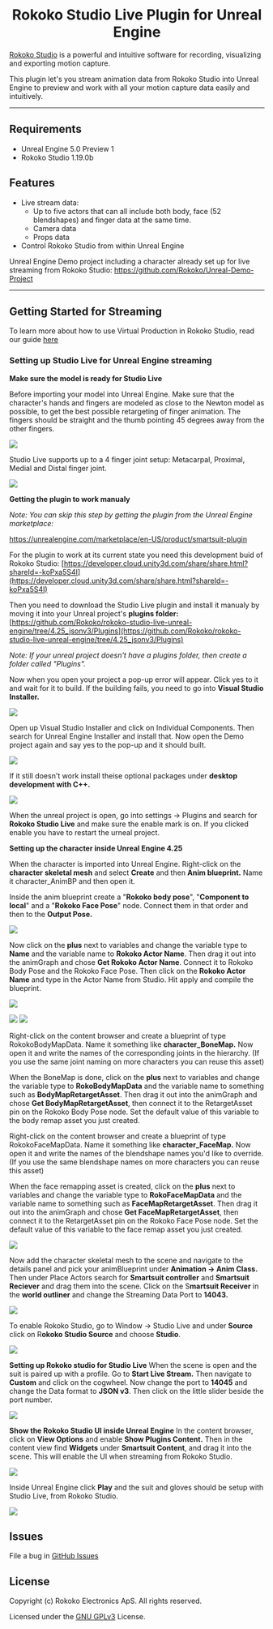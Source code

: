 <h1 align="center">Rokoko Studio Live Plugin for Unreal Engine</h1>

[Rokoko Studio](https://www.rokoko.com/en/products/studio) is a powerful and intuitive software for recording, visualizing and exporting motion capture.

This plugin let's you stream animation data from Rokoko Studio into Unreal Engine to preview and work with all your motion capture data easily and intuitively.

---

## Requirements
- Unreal Engine 5.0 Preview 1
- Rokoko Studio 1.19.0b

## Features
- Live stream data:
  * Up to five actors that can all include both body, face (52 blendshapes) and finger data at the same time.
  * Camera data
  * Props data
- Control Rokoko Studio from within Unreal Engine
 
Unreal Engine Demo project including a character already set up for live streaming from Rokoko Studio:
https://github.com/Rokoko/Unreal-Demo-Project
 
---

## Getting Started for Streaming

To learn more about how to use Virtual Production in Rokoko Studio, read our guide [here](https://help.rokoko.com/support/solutions/47000518297)


### Setting up Studio Live for Unreal Engine streaming

**Make sure the model is ready for Studio Live**

Before importing your model into Unreal Engine. Make sure that the character's hands and fingers are modeled as close to the Newton model as possible, to get the best possible retargeting of finger animation. The fingers should be straight and the thumb pointing 45 degrees away from the other fingers.

<img src="Images/newtonHand.PNG">

Studio Live supports up to a 4 finger joint setup: Metacarpal, Proximal, Medial and Distal finger joint.

<img src="Images/newtonHandTop.png">

**Getting the plugin to work manualy**

_Note: You can skip this step by getting the plugin from the Unreal Engine marketplace:_

https://unrealengine.com/marketplace/en-US/product/smartsuit-plugin

For the plugin to work at its current state you need this development buid of Rokoko Studio: [https://developer.cloud.unity3d.com/share/share.html?shareId=-koPxa5S4I](https://developer.cloud.unity3d.com/share/share.html?shareId=-koPxa5S4I)

Then you need to download the Studio Live plugin and install it manualy by moving it into your Unreal project's **plugins folder:** [https://github.com/Rokoko/rokoko-studio-live-unreal-engine/tree/4.25_jsonv3/Plugins](https://github.com/Rokoko/rokoko-studio-live-unreal-engine/tree/4.25_jsonv3/Plugins)

_Note: If your unreal project doesn't have a plugins folder, then create a folder called "Plugins"._

Now when you open your project a pop-up error will appear. Click yes to it and wait for it to build. If the building fails, you need to go into **Visual Studio Installer.**

<img src="Images/errorMessege.png">

Open up Visual Studio Installer and click on Individual Components. Then search for Unreal Engine Installer and install that. Now open the Demo project again and say yes to the pop-up and it should built.

<img src="Images/visualInstaller.png">

If it still doesn't work install theise optional packages under **desktop development with C++.**

<img src="Images/visualInstallerDownload.png">

When the unreal project is open, go into settings → Plugins and search for **Rokoko Studio Live** and make sure the enable mark is on. If you clicked enable you have to restart the urneal project. 

**Setting up the character inside Unreal Engine 4.25**

When the character is imported into Unreal Engine. Right-click on the **character** **skeletal mesh** and select **Create** and then **Anim blueprint.** Name it character_AnimBP and then open it. 

Inside the anim blueprint create a "**Rokoko body pose**", "**Component to local**" and a "**Rokoko Face Pose**" node. Connect them in that order and then to the **Output Pose.**

<img src="Images/animBPSetup.png">

Now click on the **plus** next to variables and change the variable type to **Name** and the variable name to **Rokoko Actor Name**. Then drag it out into the animGraph and chose **Get Rokoko Actor Name**. Connect it to Rokoko Body Pose and the Rokoko Face Pose. Then click on the **Rokoko Actor Name** and type in the Actor Name from Studio. Hit apply and compile the blueprint. 

<img src="Images/animBPVariable.png">

<img src="Images/ActorProfileName.PNG"> <img src="Images/ActorName.PNG">

Right-click on the content browser and create a blueprint of type RokokoBodyMapData. Name it something like **character_BoneMap.** Now open it and write the names of the corresponding joints in the hierarchy. (If you use the same joint naming on more characters you can reuse this asset)

When the BoneMap is done, click on the **plus** next to variables and change the variable type to **RokoBodyMapData** and the variable name to something such as **BodyMapRetargetAsset**. Then drag it out into the animGraph and chose **Get BodyMapRetargetAsset**, then connect it to the RetargetAsset pin on the Rokoko Body Pose node. Set the default value of this variable to the body remap asset you just created.

Right-click on the content browser and create a blueprint of type RokokoFaceMapData. Name it something like **character_FaceMap.** Now open it and write the names of the blendshape names you'd like to override. (If you use the same blendshape names on more characters you can reuse this asset)

When the face remapping asset is created, click on the **plus** next to variables and change the variable type to **RokoFaceMapData** and the variable name to something such as **FaceMapRetargetAsset**. Then drag it out into the animGraph and chose **Get FaceMapRetargetAsset**, then connect it to the RetargetAsset pin on the Rokoko Face Pose node. Set the default value of this variable to the face remap asset you just created.

<img src="Images/boneMapOverwrite.png">

Now add the character skeletal mesh to the scene and navigate to the details panel and pick your animBlueprint under **Animation → Anim Class.** Then under Place Actors search for **Smartsuit controller** and **Smartsuit Reciever** and drag them into the scene. Click on the S**martsuit Receiver** in the **world outliner** and change the Streaming Data Port to **14043.**

<img src="Images/smartSuitReciverSetup.PNG">

To enable Rokoko Studio, go to Window → Studio Live and under **Source** click on R**okoko Studio Source** and choose **Studio**.

<img src="Images/UELivelinkTap.PNG">

**Setting up Rokoko studio for Studio Live** 
When the scene is open and the suit is paired up with a profile. Go to **Start Live Stream.**
Then navigate to **Custom** and click on the cogwheel. 
Now change the port to **14045** and change the Data format to **JSON v3**. Then click on the little slider beside the port number.

<img src="Images/studioSetup.PNG">

**Show the Rokoko Studio UI inside Unreal Engine**
In the content browser, click on **View Options** and enable **Show Plugins Content.** Then in the content view find **Widgets** under **Smartsuit Content**, and drag it into the scene. This will enable the UI when streaming from Rokoko Studio.

<img src="Images/recordingWidget.PNG">

Inside Unreal Engine click **Play** and the suit and gloves should be setup with Studio Live, from Rokoko Studio.

<img src="Images/fingerShowcase.png">

## Issues

File a bug in [GitHub Issues](https://github.com/RokokoElectronics/rokoko-studio-unreal-sample-project/issues)

## License

Copyright (c) Rokoko Electronics ApS. All rights reserved.

Licensed under the [GNU GPLv3](https://github.com/RokokoElectronics/rokoko-studio-unreal-sample-project/blob/master/LICENSE.md) License.
